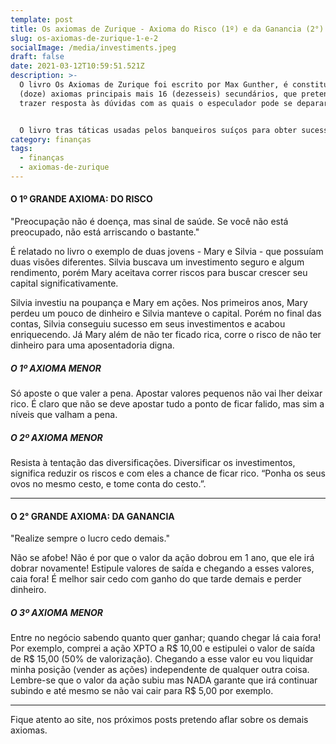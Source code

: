 ```yaml
---
template: post
title: Os axiomas de Zurique - Axioma do Risco (1º) e da Ganancia (2°)
slug: os-axiomas-de-zurique-1-e-2
socialImage: /media/investiments.jpeg
draft: false
date: 2021-03-12T10:59:51.521Z
description: >-
  O livro Os Axiomas de Zurique foi escrito por Max Gunther, é constituído de 12
  (doze) axiomas principais mais 16 (dezesseis) secundários, que pretendem
  trazer resposta às dúvidas com as quais o especulador pode se deparar. 


  O livro tras táticas usadas pelos banqueiros suíços para obter sucesso no mundo dos negócios.
category: finanças
tags:
  - finanças
  - axiomas-de-zurique
---
```

#### O 1º GRANDE AXIOMA: DO RISCO

"Preocupação não é doença, mas sinal de saúde. Se você não está preocupado, não está arriscando o bastante."

É relatado no livro o exemplo de duas jovens - Mary e Silvia - que possuíam duas visões diferentes. Silvia buscava um investimento seguro e algum rendimento, porém Mary aceitava correr riscos para buscar crescer seu capital significativamente.

Silvia investiu na poupança e Mary em ações. Nos primeiros anos, Mary perdeu um pouco de dinheiro e Silvia manteve o capital. Porém no final das contas, Silvia conseguiu sucesso em seus investimentos e acabou enriquecendo. Já Mary além de não ter ficado rica, corre o risco de não ter dinheiro para uma aposentadoria digna.

##### O 1º AXIOMA MENOR

Só aposte o que valer a pena. Apostar valores pequenos não vai lher deixar rico. É claro que não se deve apostar tudo a ponto de ficar falido, mas sim a níveis que valham a pena.

##### O 2º AXIOMA MENOR

Resista à tentação das diversificações. Diversificar os investimentos, significa reduzir os riscos e com eles a chance de ficar rico. “Ponha os seus ovos no mesmo cesto, e tome conta do cesto.”.

***

#### O 2° GRANDE AXIOMA: DA GANANCIA

"Realize sempre o lucro cedo demais."

Não se afobe! Não é por que o valor da ação dobrou em 1 ano, que ele irá dobrar novamente! Estipule valores de saída e chegando a esses valores, caia fora! É melhor sair cedo com ganho do que tarde demais e perder dinheiro.

##### O 3º AXIOMA MENOR

Entre no negócio sabendo quanto quer ganhar; quando chegar lá caia fora! Por exemplo, comprei a ação XPTO a R$ 10,00 e estipulei o valor de saída de R$ 15,00 (50% de valorização). Chegando a esse valor eu vou liquidar minha posição (vender as ações) independente de qualquer outra coisa. Lembre-se que o valor da ação subiu mas NADA garante que irá continuar subindo e até mesmo se não vai cair para R$ 5,00 por exemplo.

* * *

Fique atento ao site, nos próximos posts pretendo aflar sobre os demais axiomas.